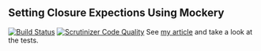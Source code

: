 ## Setting Closure Expections Using Mockery

[![Build Status](https://travis-ci.org/AndyWendt/closure-expectations-example.svg?branch=scrutinizer-patch-1)](https://travis-ci.org/AndyWendt/closure-expectations-example) [![Scrutinizer Code Quality](https://scrutinizer-ci.com/g/AndyWendt/closure-expectations-example/badges/quality-score.png?b=master)](https://scrutinizer-ci.com/g/AndyWendt/closure-expectations-example/?branch=master) 
See [my article]() and take a look at the tests.  

